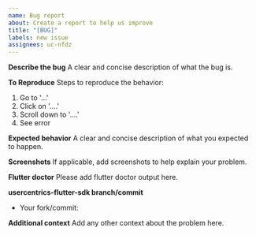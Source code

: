 ```yaml
---
name: Bug report
about: Create a report to help us improve
title: "[BUG]"
labels: new issue
assignees: uc-nfdz
---
```


**Describe the bug**
A clear and concise description of what the bug is.

**To Reproduce**
Steps to reproduce the behavior:
1. Go to '...'
2. Click on '....'
3. Scroll down to '....'
4. See error

**Expected behavior**
A clear and concise description of what you expected to happen.

**Screenshots**
If applicable, add screenshots to help explain your problem.

**Flutter doctor**
Please add flutter doctor output here.

**usercentrics-flutter-sdk branch/commit**
- Your fork/commit:

**Additional context**
Add any other context about the problem here.